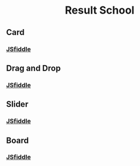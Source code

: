<h1 align="center">Result School</h1>

## Card

### [JSfiddle](https://jsfiddle.net/RedHeat/9hk5dcxa/1/)

## Drag and Drop

### [JSfiddle](https://jsfiddle.net/RedHeat/w9u3k5ox/1/)

## Slider

### [JSfiddle](https://jsfiddle.net/RedHeat/eupat9Lq/2/)

## Board

### [JSfiddle](https://jsfiddle.net/RedHeat/x28npzqo/)
